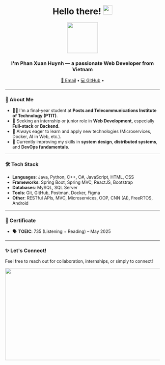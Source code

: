 <h1 align="center">
  Hello there!
  <img src="https://media.giphy.com/media/hvRJCLFzcasrR4ia7z/giphy.gif" width="30px"/>
</h1>

<div align="center">
  <img src="https://media.giphy.com/media/M9gbBd9nbDrOTu1Mqx/giphy.gif" width="100"/>
</div>

<h3 align="center">I'm Phan Xuan Huynh — a passionate Web Developer from Vietnam</h3>

<p align="center">
  <a href="mailto:xuanhuynhmc@gmail.com">📧 Email</a> •
  <a href="https://github.com/huynhpx736">💻 GitHub</a> •
</p>

---

### 🚀 About Me

- 👨‍💻 I'm a final-year student at **Posts and Telecommunications Institute of Technology (PTIT)**.
- 💼 Seeking an internship or junior role in **Web Development**, especially **Full-stack** or **Backend**.
- 🧠 Always eager to learn and apply new technologies (Microservices, Docker, AI in Web, etc.).
- 🌱 Currently improving my skills in **system design**, **distributed systems**, and **DevOps fundamentals**.

---

### 🛠️ Tech Stack

- **Languages**: Java, Python, C++, C#, JavaScript, HTML, CSS  
- **Frameworks**: Spring Boot, Spring MVC, ReactJS, Bootstrap  
- **Databases**: MySQL, SQL Server  
- **Tools**: Git, GitHub, Postman, Docker, Figma  
- **Other**: RESTful APIs, MVC, Microservices, OOP, CNN (AI), FreeRTOS, Android  

---


### 🏅 Certificate

- 🗣 **TOEIC**: 735 (Listening + Reading) – May 2025

---



### ✨ Let's Connect!

Feel free to reach out for collaboration, internships, or simply to connect!

<p align="center">
  <img src="https://media.giphy.com/media/dWesBcTLavkZuG35MI/giphy.gif" width="600" height="300"/>
</p>
